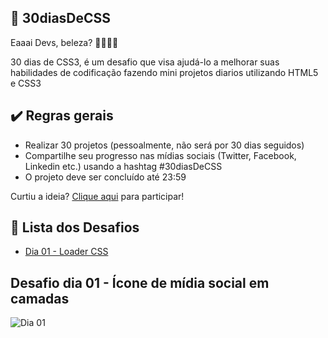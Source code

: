 ## 🚀 30diasDeCSS
 
Eaaai Devs, beleza? 👋🏾👊🏾

30 dias de CSS3, é um desafio que visa ajudá-lo a melhorar suas habilidades de codificação fazendo mini projetos diarios utilizando HTML5 e CSS3 


## ✔️ Regras gerais

* Realizar 30 projetos (pessoalmente, não será por 30 dias seguidos)
* Compartilhe seu progresso nas mídias sociais (Twitter, Facebook, Linkedin etc.) usando a hashtag #30diasDeCSS
* O projeto deve ser concluído até 23:59

Curtiu a ideia? [Clique aqui](https://github.com/MilenaCarecho/30diasDeCSS/issues/1) para participar!

## 🎯 Lista dos Desafios
* [Dia 01 - Loader CSS](#dia01)

##  Desafio dia 01 - Ícone de mídia social em camadas <a name="dia01"></a>
![Dia 01]()